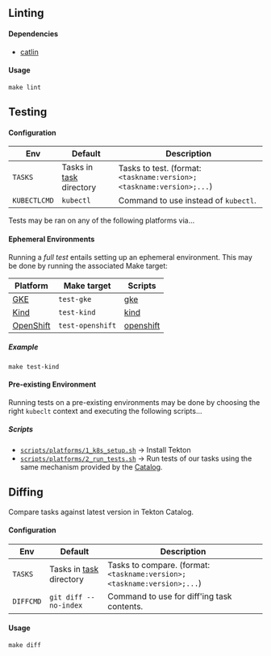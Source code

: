 
## Linting

#### Dependencies

- [catlin](https://github.com/tektoncd/plumbing/tree/master/catlin)

#### Usage

```shell
make lint
```

## Testing

#### Configuration

| Env | Default | Description
|---  |---      |---
| `TASKS` | Tasks in [task](task) directory | Tasks to test. (format: `<taskname:version>;<taskname:version>;...`)
| `KUBECTLCMD` | `kubectl` | Command to use instead of `kubectl`.

Tests may be ran on any of the following platforms via...

#### Ephemeral Environments

Running a _full test_ entails setting up an ephemeral environment. This may be done by running the associated Make target:

| Platform | Make target | Scripts
|---       |---          |---
| [GKE][platform-gke] | `test-gke` | [gke](scripts/platforms/gke/)
| [Kind][platform-kind] | `test-kind` | [kind](scripts/platforms/kind/)
| [OpenShift][platform-openshift] | `test-openshift` | [openshift](scripts/platforms/openshift/)

##### Example

```script
make test-kind
```

#### Pre-existing Environment

Running tests on a pre-existing environments may be done by choosing the right `kubeclt` context and executing the following scripts...

##### Scripts

- [`scripts/platforms/1_k8s_setup.sh`](scripts/platforms/1_k8s_setup.sh) → Install Tekton
- [`scripts/platforms/2_run_tests.sh`](scripts/platforms/2_run_tests.sh) → Run tests of our tasks using the same mechanism provided by the [Catalog][tekton-tests].

## Diffing

Compare tasks against latest version in Tekton Catalog.

#### Configuration

| Env | Default | Description
|---  |---      |---
| `TASKS` | Tasks in [task](task) directory | Tasks to compare. (format: `<taskname:version>;<taskname:version>;...`)
| `DIFFCMD` | `git diff --no-index` | Command to use for diff'ing task contents.

#### Usage

```shell
make diff
```

[platform-kind]: https://kind.sigs.k8s.io/
[platform-gke]: https://cloud.google.com/kubernetes-engine
[platform-openshift]: https://www.openshift.com/products/container-platform
[tekton-tests]: https://github.com/tektoncd/catalog/tree/master/test

